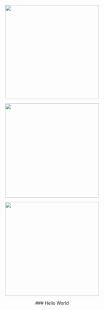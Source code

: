 <p align="center"><img src="https://user-images.githubusercontent.com/91670223/164977209-d0dd5282-3cc0-452b-bfec-d4455573b384.png" width="300"/></p>

<p align="center"><img src="https://user-images.githubusercontent.com/91670223/164978557-3f5e3e88-dea9-4431-a223-9ea9106024ea.gif" width="300"/></p>
<p align="center"><img src="https://user-images.githubusercontent.com/91670223/164978782-c6c18e4f-2a9e-4d57-ab2e-e0c0bdcc64d2.gif" width="300"/></p>

<p align="center">### Hello World</p>


<!--
**Qrious-Coder/Qrious-Coder** is a ✨ _special_ ✨ repository because its `README.md` (this file) appears on your GitHub profile.

Here are some ideas to get you started:

- 🔭 I’m currently working on ...
- 🌱 I’m currently learning ...
- 👯 I’m looking to collaborate on ...
- 🤔 I’m looking for help with ...
- 💬 Ask me about ...
- 📫 How to reach me: ...
- 😄 Pronouns: ...
- ⚡ Fun fact: ...
-->
